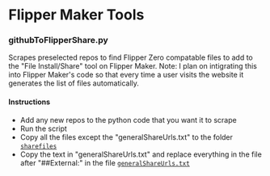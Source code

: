 # Flipper Maker Tools

### githubToFlipperShare.py
Scrapes preselected repos to find Flipper Zero compatable files to add to the "File Install/Share" tool on Flipper Maker.
Note: I plan on intigrating this into Flipper Maker's code so that every time a user visits the website it generates the list of files automatically.
#### Instructions 
* Add any new repos to the python code that you want it to scrape
* Run the script
* Copy all the files except the "generalShareUrls.txt" to the folder [`sharefiles`](https://github.com/FlipperMaker/flippermaker.github.io/tree/main/sharefiles)
* Copy the text in "generalShareUrls.txt" and replace everything in the file after "##External:" in the file [`generalShareUrls.txt`](https://github.com/FlipperMaker/flippermaker.github.io/blob/main/generalShareUrls.txt)


